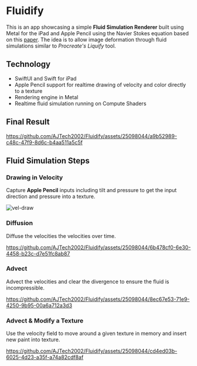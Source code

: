 # Fluidify
This is an app showcasing a simple **Fluid Simulation Renderer** built using Metal for the iPad and Apple Pencil using the Navier Stokes equation based on this [paper](http://graphics.cs.cmu.edu/nsp/course/15-464/Fall09/papers/StamFluidforGames.pdf). The idea is to allow image deformation through fluid simulations similar to *Procreate's Liquify* tool.

## Technology
- SwiftUI and Swift for iPad
- Apple Pencil support for realtime drawing of velocity and color directly to a texture
- Rendering engine in Metal
- Realtime fluid simulation running on Compute Shaders 

## Final Result

https://github.com/AJTech2002/Fluidify/assets/25098044/a9b52989-c48c-47f9-8d6c-b4aa511a5c5f

## Fluid Simulation Steps

### Drawing in Velocity

Capture **Apple Pencil** inputs including tilt and pressure to get the input direction and pressure into a texture.

![vel-draw](https://github.com/AJTech2002/Fluidify/assets/25098044/62c1b648-7a45-4d53-b6d0-99b160144865)

### Diffusion
Diffuse the velocities the velocities over time.

https://github.com/AJTech2002/Fluidify/assets/25098044/6b478cf0-6e30-4458-b23c-d7e51fc8ab87

### Advect 
Advect the velocities and clear the divergence to ensure the fluid is incompressible.

https://github.com/AJTech2002/Fluidify/assets/25098044/8ec67e53-71e9-4250-9b95-00a6a712a3d3

### Advect & Modify a Texture 
Use the velocity field to move around a given texture in memory and insert new paint into texture.

https://github.com/AJTech2002/Fluidify/assets/25098044/cd4ed03b-6025-4d23-a35f-a74a82cdf8af
